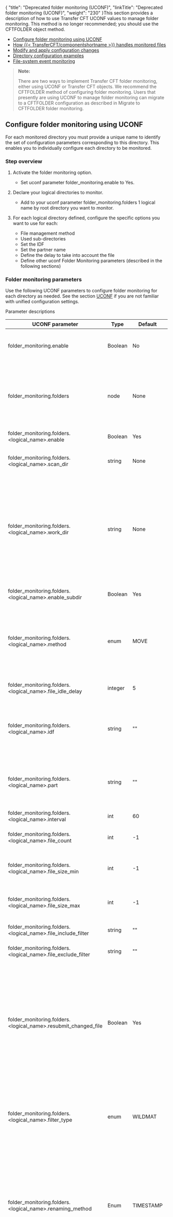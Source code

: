 {
    "title": "Deprecated folder monitoring (UCONF)",
    "linkTitle": "Deprecated folder monitoring (UCONF)",
    "weight": "230"
}This section provides a description of how to use Transfer CFT UCONF values to manage folder monitoring. This method is no longer recommended; you should use the CFTFOLDER object method.

-   [Configure folder monitoring using UCONF](#Configur)
-   [How {{< TransferCFT/componentshortname >}} handles monitored files](#How2)
-   [Modify and apply configuration changes](#Modifying_existing_configuration)
-   [Directory configuration examples](#Director)
-   [File-system event monitoring](#File-sys)

> **Note:**
>
> There are two ways to implement Transfer CFT folder monitoring, either using UCONF or Transfer CFT objects. We recommend the CFTFOLDER method of configuring folder monitoring. Users that presently are using UCONF to manage folder monitoring can migrate to a CFTFOLDER configuration as described in Migrate to CFTFOLDER folder monitoring.

<span id="Configur"></span>

## Configure folder monitoring using UCONF

For each monitored directory you must provide a unique name to identify the set of configuration parameters corresponding to this directory. This enables you to  individually configure each directory to be monitored.

### Step overview

1.  Activate the folder monitoring option.
    -   Set uconf parameter folder\_monitoring.enable to Yes.
2.  Declare your logical directories to monitor.
    -   Add to your uconf parameter folder\_monitoring.folders 1 logical name by root directory you want to monitor.
3.  For each logical directory defined,  configure the specific options you want to use for each:
    -   File management method

    <!-- -->

    -   Used sub-directories

    <!-- -->

    -   Set the IDF

    <!-- -->

    -   Set the partner name

    <!-- -->

    -   Define the delay to take into account the file

    <!-- -->

    -   Define other uconf Folder Monitoring parameters (described in the following sections)

<span id="Monitori"></span>

### Folder monitoring parameters

Use the following UCONF parameters to configure folder monitoring for each directory as needed. See the section [UCONF](../../../admin_intro/uconf) if you are not familiar with unified configuration settings.

Parameter descriptions


| UCONF parameter  | Type  |  Default  | Description  |
| --- | --- | --- | --- |
| folder_monitoring.enable  | Boolean  | No  |  <li>No: No folder monitoring occurs.<br/> • Yes: Enable {{< TransferCFT/componentshortname  >}} folder monitoring.</li>  |
| folder_monitoring.folders  | node  | None  |  Add the logical folders to monitor (list of logical identifiers).<br/>You should provide a unique name to identify the set of configuration parameters corresponding to this directory. If you have more than one Folder to monitor, use a space between each logical value.<br/>See the **Comment***** below this table for additional information.  |
|  folder_monitoring.folders.<br/>&lt;logical_name&gt;.enable  | Boolean  | Yes  |  Enables a scan of the folder, where NO deactivates folder monitoring.  |
|  folder_monitoring.folders.<br/>&lt;logical_name&gt;.scan_dir  | string  | None  |  Absolute path name of the top level directory to scan.<br/>This directory must exist before restarting CFT.<br/>*See NOTE.  |
|  folder_monitoring.folders.<br/>&lt;logical_name&gt;.work_dir  | string  | None  |  Absolute path name of the top level directory available for file state information.<br/> • If you are using the MOVE method, files that are ready to be submitted are available in the work_dir.<br/> • If you are using the FILE method, the .met files are stored in the work_dir.</li> <blockquote> **Note:**<br/>Caution Never delete any .met files. </blockquote> *See NOTE.  |
|  folder_monitoring.folders.<br/>&lt;logical_name&gt;.enable_subdir  | Boolean  | Yes  |  Values:<br/> • Yes: The entire scan_dir sub-directory tree is monitored.<br/> • No: No scan is performed.</li>  |
|  folder_monitoring.folders.<br/>&lt;logical_name&gt;.method  | enum  | MOVE  |  Values:<br/> • MOVE: Files are moved (by renaming), to the work_dir prior to being submitted.<br/> • FILE: Files are left in the scan_dir, and a state file with the same name is created in work_dir prior to submitting the file.<br/>See also <a href="../#Configur2">Configuring file tracking options (MOVE option)</a>.  |
|  folder_monitoring.folders.<br/>&lt;logical_name&gt;.file_idle_delay  | integer  | 5  | If the state of a file has not changed within this delay in seconds, the file becomes a candidate for submission.  |
|  folder_monitoring.folders.<br/>&lt;logical_name&gt;.idf  | string  | ""  |  The IDF name to use in the SEND command. Use one of the following:<br/> • A fixed name.<br/> • "(0)": The name of the first directory sub-level is used.<br/> • "(1)": The name of the second directory sub-level is used.</li>  |
|  folder_monitoring.folders.<br/>&lt;logical_name&gt;.part  | string  | ""  |  The PART name to use in the SEND command. Use one of the following:<br/> • A fixed name.<br/> • "(0)": The name of the first directory sub-level is used.<br/> • "(1)": The name of the second directory sub-level is used.</li>  |
|  folder_monitoring.folders.<br/>&lt;logical_name&gt;.interval  | int  | 60  | The interval between two scans of the directory files in seconds.  |
|  folder_monitoring.folders.<br/>&lt;logical_name&gt;.file_count  | int  | -1  |  Maximum number of file submissions for each scan. Using the default value indicates that there is no maximum.  |
|  folder_monitoring.folders.<br/>&lt;logical_name&gt;.file_size_min  | int  | -1  | Files shorter than this value, in bytes, are not candidates for submission. Using the default value indicates that there is no lower limit on the file size.  |
|  folder_monitoring.folders. &lt;logical_name&gt;.file_size_max  | int  | -1  | Files larger than this value, in bytes, are not candidates for submission. Using the default value indicates that there is no upper limit on the file size.  |
|  folder_monitoring.folders. &lt;logical_name&gt;.file_include_filter  | string  | ""  | If this parameter is defined, only files whose names match this pattern are monitored.  |
|  folder_monitoring.folders. &lt;logical_name&gt;.file_exclude_filter  | string  | ""  | If this parameter is defined, files whose names match this pattern are not monitored.  |
|  folder_monitoring.folders. &lt;logical_name&gt;.resubmit_changed_file  | Boolean  | Yes  |  This parameter has no effect when the configured method is MOVE. When the method parameter value is set to FILE:<br/> • Yes: When the state of a previously submitted file is seen as having changed, the file is submitted again.<br/> • No: Files are not resubmitted, regardless of changes.</li> <blockquote> **Note:** The file is resubmitted after any change regardless of if the modification is a small change, or purging and replacing the file with another file having the same name. </blockquote>  |
|  folder_monitoring.folders. &lt;logical_name&gt;.filter_type  | enum  | WILDMAT  |  Defines the pattern matching algorithm to use for file name filtering. Values: <br/> • STRJCMP: The Transfer CFT pattern matching algorithm. <br/> • WILDMAT: A well known public domain algorithm, and is the default. **Unix/Windows only**<br/>See <a href="../folder_customize#Defining">Create inclusion and exclusion filters</a> for details.  |
|  folder_monitoring.folders. &lt;logical_name&gt;.renaming_method  | Enum  | TIMESTAMP  |  This parameter applies only to the MOVE method.<br/> • NONE or " ": The filename is unchanged (no timestamp is added). If the file already exists in the work directory, the MOVE process fails.<br/> • TIMESTAMP: A timestamp having the format YYYYMMDDHHMMSS is added at the end of the name of the renamed file but before the last '.'.</li> For example, using timestamp_separators=".": <li>myfile is renamed myfile.20131025<br/> • myfile.txt is renamed myfile.20131025.txt</li>  |
|  folder_monitoring.folders. &lt;logical_name&gt;.renaming_separators  | string  |   |  This parameter only applies to the MOVE method. It must contain at most 2 characters from among the following: .[]()i_- The first character defines the separator before the timestamp. The second one, when present, defines the separator after the timestamp. For example, using timestamp_separators "[]": - myfile is renamed myfile.[20131025] - myfile.txt is renamed myfile.[20131025].txt  |
|  folder_monitoring.folders. &lt;logical_name&gt;.control  | string  |   | Metadata used to control user changes.  |
|  folder_monitoring.folders. &lt;logical_name&gt;. use_file_system_events <a href="#File-sys">More information</a>  | Boolean  | No  | Set to YES to enable the file system events monitoring service to detect newly available files.  |


> **Note:**
>
> \*You cannot use the following characters in the SCANDIR or WORKDIR definition. Additionally you cannot use a comma (,) in the CFTFOLDER SCANDIR or WORKDIR definition.

-   /
-   For \\ / : \* ? " &lt; > |

**Comment\*\*\***: You can use  CFTUTIL to create the list of folders &lt;logical\_names>. When using CFTUTIL, be careful to correctly enter the command. For example, where FM1, FM2 and  FM3 are 3 logical folders to be managed by {{< TransferCFT/componentshortname  >}}, enter:

CFTUTIL uconfset id= folder\_monitoring.folders, value= "'FM1 FM2 FM3 '"
        &lt;/p>
<span id="How2"></span>

## How {{< TransferCFT/componentshortname  >}} handles monitored files

This section describes how the various file monitoring parameters work.

### Parameter settings and actions

-   The delay between scans of a given directory is defined by its interval parameter value.
-   By default the ENABLESUBDIR \[enable\_subdir\] parameter is set to YES, and the directory and all its sub-directories are scanned.
-   For each file detected, the name is checked against the configured parameters values in the include and exclude file filters. Files that match the combined criteria are monitored, all others are ignored.

For a file to become a candidate to be submitted, the following conditions must be met:

-   File size: If these values are configured, the following rules apply.
    -   FILESIZEMIN \[file\_size\_min\]: The current size must not be less than this value.
    -   FILESIZEMAX \[file\_size\_max\]: The current size must not be greater than this value.
-   The last modification time and duration must not have changed within a number of seconds as defined in the FILEIDLEDELAY \[file\_idle\_delay\] parameter value.

<span id="Modifying_existing_configuration"></span>

## Create or modify a monitored folder and apply configuration changes

The act of starting Transfer CFT causes Transfer CFT to check for and reload configuration changes. Alternatively, you can dynamically execute the `CFTUTIL RECONFIG type=FOLDER` command to check and reload the configuration.

Upon reloading, if there are any modified configuration parameters or detected errors in the new configuration, Transfer CFT records these in the log. Additionally, Transfer CFT verifies that the updated configuration is compatible with the contents of the current directories.

In particular, if you change the METHOD parameter from FILE to MOVE without modifying the scan\_dir and work\_dir parameters, and if the work\_dir directory is not empty, Transfer CFT displays an error message in the log and will not monitor the corresponding directory.

To deactivate compatibility checks of a folder’s new configuration, unset the value of the `folder_monitoring.folders.<logical_name>.control `parameter using the `uconfunset `command.

**Example**

If the folder's logical name is **A**, execute the following command prior to the reconfiguration (or start) command:

```
CFTUTIL UCONFUNSET id = folder_monitoring.folders.**A**.control
```

When you then reconfigure (or start) Transfer CFT, the **A** folder is not checked.

```
CFTUCONF RECONFIG type=folder
```
<span id="Director"></span>

## Directory configuration examples

This section presents an example that consists of configuring 3 directories for monitoring, each having a different set of configuration parameter values. In this example, the three different directories are called A, B, and C.

Note that the configuration parameter folder\_monitoring must contain a list with these directory names, separated by blanks. Additionally, you must enable the folder monitoring functionality.

> **Note:**
>
> In all of the examples in this topic, you must enter CFTUTIL in upper case.

For this example,  you would execute the following command:

```
CFTUTIL uconfset id=folder_monitoring.enable , value='Yes'
CFTUTIL uconfset id=folder_monitoring.folders , value= 'A B C'
\*Note that the "' '"characters are used to protect the spaces between each folder monitoring nodes declarations.
```

> **Note:**
>
> All of the examples in this section were written for a UNIX platform. Modify to suit your environment accordingly.

#### Directory A requirements

The first directory presents the simplest possible configuration, leaving most parameters set to their default values.

-   All of the files in the directory sub-tree are candidates for the SEND submission.
-   The files are sent to a given partner,  newyork, using an IDF name of IDFA.

The following commands create the configuration defined for directory A.

```
#
# Create all of the needed directories (UNIX platform example)
#
mkdir /home/CFT/fm/dir_a
mkdir /home/CFT/fm/dir_a/scan
mkdir /home/CFT/fm/dir_a/work
#
# Define  the needed Transfer CFT configuration parameters leaving all others set to their default value.
#
CFTUTIL uconfset id=folder_monitoring.folders.A.scan_dir , value='/home/CFT/fm/dir_a/scan'
CFTUTIL uconfset id=folder_monitoring.folders.A.work_dir , value='/home/CFT/fm/dir_a/work'
CFTUTIL uconfset id=folder_monitoring.folders.A.part , value='NEWYORK'
CFTUTIL uconfset id=folder_monitoring.folders.A.idf , value='IDFA'
```

#### Directory B requirements

For the second directory, directory B, we want to:

-   Be able to send files to the following partners, newyork, berlin, london, rome, brussels, and paris.
-   Use the id given as the IDF, in this example TXT.
-   Send only files suffixed by .txt.

The following commands create the required directory B configuration.

```
#
# Create all needed directories (example for UNIX platforms)
#
mkdir /home/CFT/fm/dir_b
mkdir /home/CFT/fm/dir_b/scan
mkdir /home/CFT/fm/dir_b/work
mkdir /home/CFT/fm/dir_b/scan/newyork
mkdir /home/CFT/fm/dir_b/scan/berlin
mkdir /home/CFT/fm/dir_b/scan/london
mkdir /home/CFT/fm/dir_b/scan/rome
mkdir /home/CFT/fm/dir_b/scan/brussels
mkdir /home/CFT/fm/dir_b/scan/paris
#
# Define all of the needed Transfer CFT configuration parameters, while leaving the others set to their default value.
#
CFTUTIL uconfset id=folder_monitoring.folders.B.scan_dir , value='/home/CFT/fm/dir_b/scan'
CFTUTIL uconfset id=folder_monitoring.folders.B.work_dir , value='/home/CFT/fm/dir_b/work'
CFTUTIL uconfset id=folder_monitoring.folders.B.part , value='(0)'
CFTUTIL uconfset id=folder_monitoring.folders.B.idf , value='TXT'
CFTUTIL uconfset id=folder_monitoring.folders.B.file_include_filter , value='\*.txt'
```

The files to be sent must be moved to the directory that corresponds to the destination partner name, for example `/home/CFT/fm/dir_b/newyork` for the partner named newyork.

#### Directory C requirements

For the third directory, directory C, we want to:

-   Be able to send files to multiple partners, newyork and paris.
-   Use idf1, idf2, or idf3  as the newyork partner IDF.
-   Use idfa, idfb, idfc, or idfd as the paris partner IDF.
-   Not send files suffixed by .tmp.
-   Automatically move the files to be sent to the scan\_dir, so the file\_idle\_delay parameter value is set to zero.
-   Submit files  within a delay of approximately 10 seconds (interval).
-   Limit the number of send submissions per interval to 4 (file\_count).

The following  commands create the described directory C configuration.

```
#
# Create all needed directories (example for UNIX platforms)
#
mkdir /home/CFT/fm/dir_c
mkdir /home/CFT/fm/dir_c/scan
mkdir /home/CFT/fm/dir_c/work
mkdir /home/CFT/fm/dir_c/scan/newyork/idf1
mkdir /home/CFT/fm/dir_c/scan/newyork/idf2
mkdir /home/CFT/fm/dir_c/scan/newyork/idf3
mkdir /home/CFT/fm/dir_c/scan/paris/idfa
mkdir /home/CFT/fm/dir_c/scan/paris/idfb
mkdir /home/CFT/fm/dir_c/scan/paris/idfc
mkdir /home/CFT/fm/dir_c/scan/paris/idfd
#
# Define all necessary Transfer CFT configuration parameters leaving others set to their default value.
#
CFTUTIL uconfset id=folder_monitoring.folders.C.file_idle_delay , value='0'
CFTUTIL uconfset id=folder_monitoring.folders.C.idf , value='(1)'
CFTUTIL uconfset id=folder_monitoring.folders.C.part , value='(0)'
CFTUTIL uconfset id=folder_monitoring.folders.C.scan_dir , value='/home/CFT/fm/dir_c/scan'
CFTUTIL uconfset id=folder_monitoring.folders.C.work_dir , value='/home/CFT/fm/dir_c/work'
CFTUTIL uconfset id=folder_monitoring.folders.C.interval , value='10'
CFTUTIL uconfset id=folder_monitoring.folders.C.file_count , value='4'
CFTUTIL uconfset id=folder_monitoring.folders.C.file_exclude_filter , value='\*.tmp'
```

The files to be sent must be moved to the directory that corresponds to the destination partner and idf names, for example /home/CFT/fm/dir\_c/newyork/idf1 for the partner newyork and idf idf1.

<span id="Folder"></span>

## Folder monitoring using the {{< TransferCFT/componentshortname  >}} UI

From the {{< TransferCFT/componentshortname  >}} UI, select the **Unified Configuration** icon. From the Unified configuration dialog box, select folder\_monitoring. To display all possible parameters, first create at least one folder (folder\_monitoring.folders) for {{< TransferCFT/componentshortname  >}} to monitor, and click **Apply**.

For more information on setting unified configuration parameters, refer to [Using UCONF in CFTUTIL](../../../admin_intro/uconf/uconf_w_cftutil) or [About the unified configuration](../../../admin_intro/uconf) topics.

<span id="File-sys"></span>

## File-system event monitoring

This feature enables you to use file-system events monitoring to detect newly available files for an immediate Transfer CFT action.

Available on Linux/Windows only

See [Supported OS for file-system event monitoring](../#Supporte).

### Configure file-system event monitoring

Set the following UCONF parameters as shown below. When you set this option for a specific folder, Transfer CFT immediately treats any events that occur in this folder's SCAN directory.

```
CFTUTIL uconfset id=folder_monitoring.folders.MyFolder.use_file_system_events, value=YES
```

#### Attention

This feature can be resource intensive for Transfer CFT and the system in general in the following situations:

-   You have a large number of directories and sub-directories monitored using file-system events.
-   The activity in terms of file additions, removals, changes of files in those directories is high.

We recommended that you only use file-system event monitoring when immediate attention by Transfer CFT is a functional requirement.

Related topics

-   <a href="../" class="MCXref xref">Introduction to folder monitoring</a>
-   <a href="../../../c_intro_userinterfaces/web_copilot_ui/flow_def_intro/cftfolder" class="MCXref xref">Folder monitoring CFTFOLDER</a>
-   <a href="../migrate_uconf_cftfolder" class="MCXref xref">Migrate to CFTFOLDER folder monitoring</a>
-   <a href="../folder_customize" class="MCXref xref">Create inclusion and exclusion filters</a>
